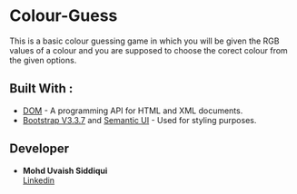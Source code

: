 # Colour-Guess
This is a basic colour guessing game in which you will be given the RGB values of a colour and you are supposed to choose the corect colour from the given options.

## Built With :

* [DOM](https://developer.mozilla.org/en-US/docs/Web/API/Document_Object_Model) - A programming API for HTML and XML documents.
* [Bootstrap V3.3.7](https://getbootstrap.com/docs/3.3/components/) and [Semantic UI](https://semantic-ui.com/) - Used for styling purposes.

## Developer
* **Mohd Uvaish Siddiqui** 
<br>   [Linkedin](https://www.linkedin.com/in/usvr/)
